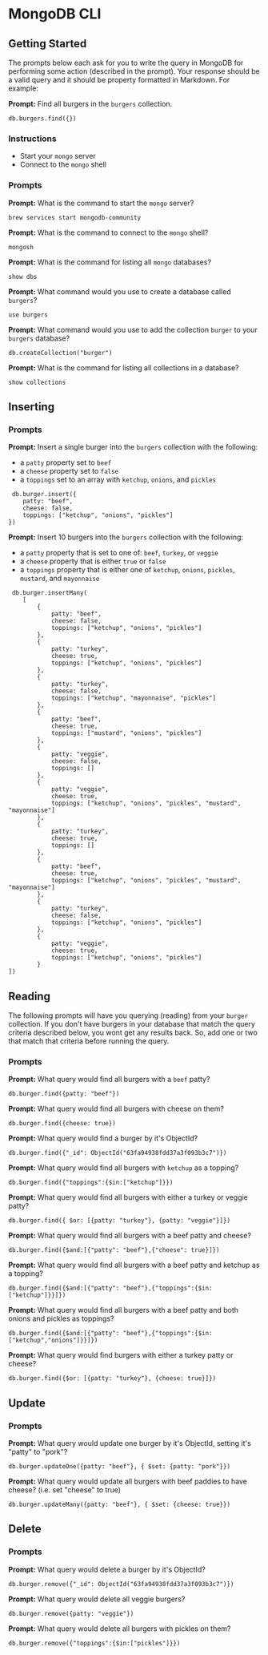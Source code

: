 # MongoDB CLI

## Getting Started

The prompts below each ask for you to write the query in MongoDB for performing
some action (described in the prompt). Your response should be a valid query and
it should be property formatted in Markdown. For example:

**Prompt:** Find all burgers in the `burgers` collection.

```
db.burgers.find({})
```

### Instructions

- Start your `mongo` server
- Connect to the `mongo` shell

### Prompts

**Prompt:** What is the command to start the `mongo` server?

```
brew services start mongodb-community
```

**Prompt:** What is the command to connect to the `mongo` shell?

```
mongosh
```

**Prompt:** What is the command for listing all `mongo` databases?

```
show dbs
```

**Prompt:** What command would you use to create a database called `burgers`?

```
use burgers
```

**Prompt:** What command would you use to add the collection `burger` to your
`burgers` database?

```
db.createCollection("burger")
```

**Prompt:** What is the command for listing all collections in a database?

```
show collections
```

## Inserting

### Prompts

**Prompt:** Insert a single burger into the `burgers` collection with the
following:

- a `patty` property set to `beef`
- a `cheese` property set to `false`
- a `toppings` set to an array with `ketchup`, `onions`, and `pickles`

```
 db.burger.insert({
    patty: "beef",
    cheese: false,
    toppings: ["ketchup", "onions", "pickles"]
})
```

**Prompt:** Insert 10 burgers into the `burgers` collection with the following:

- a `patty` property that is set to one of: `beef`, `turkey`, or `veggie`
- a `cheese` property that is either `true` or `false`
- a `toppings` property that is either one of `ketchup`, `onions`, `pickles`,
  `mustard`, and `mayonnaise`

```
 db.burger.insertMany(
    [
        {
            patty: "beef",
            cheese: false,
            toppings: ["ketchup", "onions", "pickles"]
        },
        {
            patty: "turkey",
            cheese: true,
            toppings: ["ketchup", "onions", "pickles"]
        },
        {
            patty: "turkey",
            cheese: false,
            toppings: ["ketchup", "mayonnaise", "pickles"]
        },
        {
            patty: "beef",
            cheese: true,
            toppings: ["mustard", "onions", "pickles"]
        },
        {
            patty: "veggie",
            cheese: false,
            toppings: []
        },
        {
            patty: "veggie",
            cheese: true,
            toppings: ["ketchup", "onions", "pickles", "mustard", "mayonnaise"]
        },
        {
            patty: "turkey",
            cheese: true,
            toppings: []
        },
        {
            patty: "beef",
            cheese: true,
            toppings: ["ketchup", "onions", "pickles", "mustard", "mayonnaise"]
        },
        {
            patty: "turkey",
            cheese: false,
            toppings: ["ketchup", "onions", "pickles"]
        },
        {
            patty: "veggie",
            cheese: true,
            toppings: ["ketchup", "onions", "pickles"]
        }
])
```

## Reading

The following prompts will have you querying (reading) from your `burger`
collection. If you don't have burgers in your database that match the query
criteria described below, you wont get any results back. So, add one or two that
match that criteria before running the query.

### Prompts

**Prompt:** What query would find all burgers with a `beef` patty?

```
db.burger.find({patty: "beef"})
```

**Prompt:** What query would find all burgers with cheese on them?

```
db.burger.find({cheese: true})
```

**Prompt:** What query would find a burger by it's ObjectId?

```
db.burger.find({"_id": ObjectId("63fa94938fdd37a3f093b3c7")})
```

**Prompt:** What query would find all burgers with `ketchup` as a topping?

```
db.burger.find({"toppings":{$in:["ketchup"]}})
```

**Prompt:** What query would find all burgers with either a turkey or veggie
patty?

```
db.burger.find({ $or: [{patty: "turkey"}, {patty: "veggie"}]})
```

**Prompt:** What query would find all burgers with a beef patty and cheese?

```
db.burger.find({$and:[{"patty": "beef"},{"cheese": true}]})
```

**Prompt:** What query would find all burgers with a beef patty and ketchup as
a topping?

```
db.burger.find({$and:[{"patty": "beef"},{"toppings":{$in:["ketchup"]}}]})
```

**Prompt:** What query would find all burgers with a beef patty and both onions
and pickles as toppings?

```
db.burger.find({$and:[{"patty": "beef"},{"toppings":{$in:["ketchup","onions"]}}]})
```

**Prompt:** What query would find burgers with either a turkey patty or cheese?

```
db.burger.find({$or: [{patty: "turkey"}, {cheese: true}]})
```

## Update

### Prompts

**Prompt:** What query would update one burger by it's ObjectId, setting it's
"patty" to "pork"?

```
db.burger.updateOne({patty: "beef"}, { $set: {patty: "pork"}})
```

**Prompt:** What query would update all burgers with beef paddies to have
cheese? (i.e. set "cheese" to true)

```
db.burger.updateMany({patty: "beef"}, { $set: {cheese: true}})
```

## Delete

### Prompts

**Prompt:** What query would delete a burger by it's ObjectId?

```
db.burger.remove({"_id": ObjectId("63fa94938fdd37a3f093b3c7")})
```

**Prompt:** What query would delete all veggie burgers?

```
db.burger.remove({patty: "veggie"})
```

**Prompt:** What query would delete all burgers with pickles on them?

```
db.burger.remove({"toppings":{$in:["pickles"]}})
```
